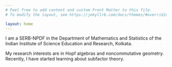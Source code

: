 ```yaml
---
# Feel free to add content and custom Front Matter to this file.
# To modify the layout, see https://jekyllrb.com/docs/themes/#overriding-theme-defaults

layout: home
---
```


I am a SERB-NPDF in the Department of Mathematics and Statistics of the Indian Institute of Science Education and Research, Kolkata.

My research interests are in Hopf algebras and noncommutative geometry. Recently, I have started learning about subfactor theory.